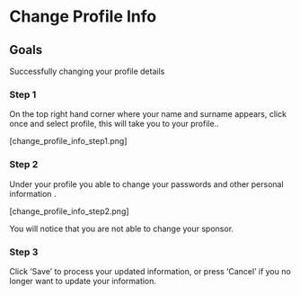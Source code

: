 # Change Profile Info

## Goals

Successfully changing your profile details

### Step 1

On the top right hand corner where your name and surname appears, click once and select profile, this will take you to your profile..

[change_profile_info_step1.png]

### Step 2

Under your profile you able to change your passwords and other personal
information
.

[change_profile_info_step2.png]

You will notice that you are not able to change your sponsor.

### Step 3

Click ‘Save’ to process your updated information, or press ‘Cancel’ if you no longer want to update your information.

